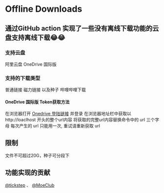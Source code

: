 # Offline Downloads
## 通过GitHub action 实现了一些没有离线下载功能的云盘支持离线下载😂😂
### 支持云盘
阿里云盘
OneDrive 国际版
### 支持的下载类型
普通链接 磁力链接 以及种子 哔哩哔哩下载
#### OneDrive 国际版 Token获取方法
在浏览器打开 [Onedrive 登陆链接](https://login.microsoftonline.com/common/oauth2/v2.0/authorize?client_id=78d4dc35-7e46-42c6-9023-2d39314433a5&response_type=code&redirect_uri=http://localhost/onedrive-login&response_mode=query&scope=offline_access%20User.Read%20Files.ReadWrite.All) 并登录
在浏览器地址栏中获取以 http://loaclhost 开头的整个url内容
将获取的完整url内容替换命令中的 url 三个字母
每次产生的 url 只能用一次, 重试请重新获取 url
## 限制
文件不可超过20G，种子可分段下
## 功能实现的贡献
[@tickstep](https://github.com/tickstep/aliyunpan)
、
[@MoeClub](https://github.com/MoeClub/OneList)
